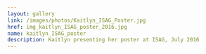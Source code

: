 ```yaml
---
layout: gallery
link: /images/photos/Kaitlyn_ISAG_Poster.jpg
href: img_kaitlyn_ISAG_poster_2016.jpg
name: kaitlyn_ISAG_poster 
description: Kaitlyn presenting her poster at ISAG, July 2016
---
```


